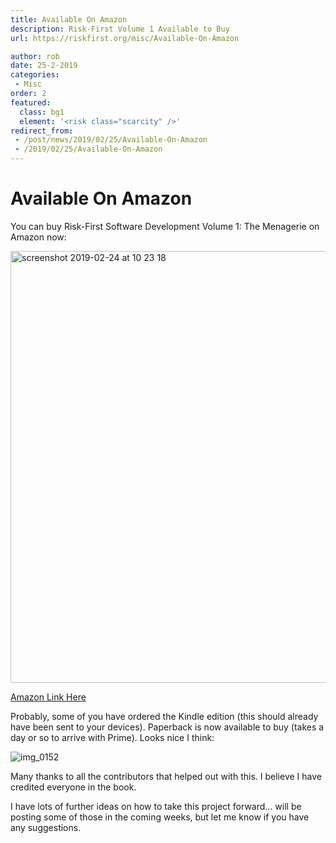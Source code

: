 ```yaml
---
title: Available On Amazon
description: Risk-First Volume 1 Available to Buy
url: https://riskfirst.org/misc/Available-On-Amazon

author: rob
date: 25-2-2019
categories:
 - Misc
order: 2
featured: 
  class: bg1
  element: '<risk class="scarcity" />'
redirect_from: 
 - /post/news/2019/02/25/Available-On-Amazon
 - /2019/02/25/Available-On-Amazon
---
```


# Available On Amazon

You can buy Risk-First Software Development Volume 1: The Menagerie on Amazon now:

<img width="691" alt="screenshot 2019-02-24 at 10 23 18" src="https://user-images.githubusercontent.com/568673/53344657-1ddda800-390b-11e9-969a-ca241a823067.png">

[Amazon Link Here](https://www.amazon.co.uk/Risk-First-Software-Development-1-Menagerie/dp/1717491855/ref=sr_1_1?ie=UTF8&qid=1551105246&sr=8-1&keywords=risk+first)

Probably, some of you have ordered the Kindle edition (this should already have been sent to your devices). Paperback is now available to buy (takes a day or so to arrive with Prime).  Looks nice I think:

![img_0152](https://user-images.githubusercontent.com/568673/53344755-5e3d2600-390b-11e9-8fef-cc420f956354.JPG)

Many thanks to all the contributors that helped out with this.  I believe I have credited everyone in the book.

I have lots of further ideas on how to take this project forward... will be posting some of those in the coming weeks, but let me know if you have any suggestions.  
